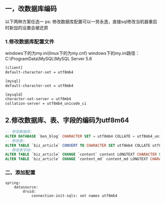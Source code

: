 ## 一，改数据库编码
以下两种方案任选一
ps: 修改数据库配置可以一劳永逸，直接sql修改当机器重启时新加的设置会被还原

### 1.修改数据库配置文件
windows下的为my.ini(linux下的为my.cnf)
windows下的my.ini路径：C:\ProgramData\MySQL\MySQL Server 5.6

```bash
[client]
default-character-set = utf8mb4

[mysql]
default-character-set = utf8mb4

[mysqld]
character-set-server = utf8mb4
collation-server = utf8mb4_unicode_ci
```

## 2.修改数据库、表、字段的编码为utf8m64

```sql
-- 修改数据库:
ALTER DATABASE `ben_blog` CHARACTER SET = utf8mb4 COLLATE = utf8mb4_unicode_ci;
-- 修改表:
ALTER TABLE `biz_article` CONVERT TO CHARACTER SET utf8mb4 COLLATE utf8mb4_unicode_ci;
-- 修改表字段:
ALTER TABLE `biz_article` CHANGE `content` content LONGTEXT CHARACTER SET utf8mb4 COLLATE utf8mb4_unicode_ci COMMENT '文章内容';
ALTER TABLE `biz_article` CHANGE `content_md` content_md LONGTEXT CHARACTER SET utf8mb4 COLLATE utf8mb4_unicode_ci COMMENT 'markdown版的文章内容';
```

### 二、添加配置
```
spring:
    datasource:
        druid:
            connection-init-sqls: set names utf8mb4
```
